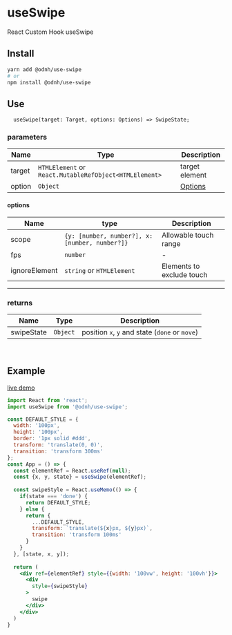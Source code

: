 # useSwipe

React Custom Hook useSwipe

## Install

```bash
yarn add @odnh/use-swipe
# or
npm install @odnh/use-swipe
```

## Use
```tsx
  useSwipe(target: Target, options: Options) => SwipeState;
```

### parameters
|Name|Type|Description|
|-----|-----------|---------------|
|target|`HTMLElement` or `React.MutableRefObject<HTMLElement>`|target element|
|option|`Object`|[Options](https://github.com/d0hyeon/useSwipe/blob/master/README.md#options)|

#### options 
|Name|type|Description|
|-----|--------|---------------------------|
|scope|`{y: [number, number?], x: [number, number?]}`|Allowable touch range|
|fps|`number`|-|
|ignoreElement|`string` or `HTMLElement`|Elements to exclude touch|


---
### returns

|Name|Type|Description|
|-----|-----------|---------------|
|swipeState|`Object`| position `x`, `y` and state (`done` or `move`)|

<br/> 

## Example

[live demo](https://k5yub.csb.app/)

```jsx
import React from 'react';
import useSwipe from '@odnh/use-swipe';

const DEFAULT_STYLE = {
  width: '100px',
  height: '100px',
  border: '1px solid #ddd',
  transform: 'translate(0, 0)',
  transition: 'transform 300ms'
};
const App = () => {
  const elementRef = React.useRef(null);
  const {x, y, state} = useSwipe(elementRef);
  
  const swipeStyle = React.useMemo(() => {
    if(state === 'done') {
      return DEFAULT_STYLE;
    } else {
      return {
        ...DEFAULT_STYLE,
        transform: `translate(${x}px, ${y}px)`,
        transition: 'transform 100ms'
      }
    }
  }, [state, x, y]);
  
  return (
    <div ref={elementRef} style={{width: '100vw', height: '100vh'}}>
      <div
        style={swipeStyle}
      >
        swipe
      </div>
    </div>
  )
}

```

